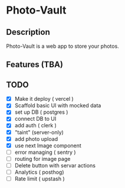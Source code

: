 # Photo-Vault

## Description

Photo-Vault is a web app to store your photos.

## Features (TBA)


## TODO

- [x] Make it deploy ( vercel )
- [x] Scaffold basic UI with mocked data
- [x] set up DB ( postgres )
- [x] connect DB to UI
- [x] add auth ( clerk )
- [x] "taint" (server-only)
- [x] add photo upload
- [x] use next Image component
- [ ] error managing ( sentry )
- [ ] routing for image page
- [ ] Delete button with servar actions
- [ ] Analytics ( posthog)
- [ ] Rate limit ( upstash )

